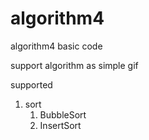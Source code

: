 # algorithm4
algorithm4 basic code

support algorithm as simple gif

supported 
1. sort
    1. BubbleSort
    2. InsertSort
